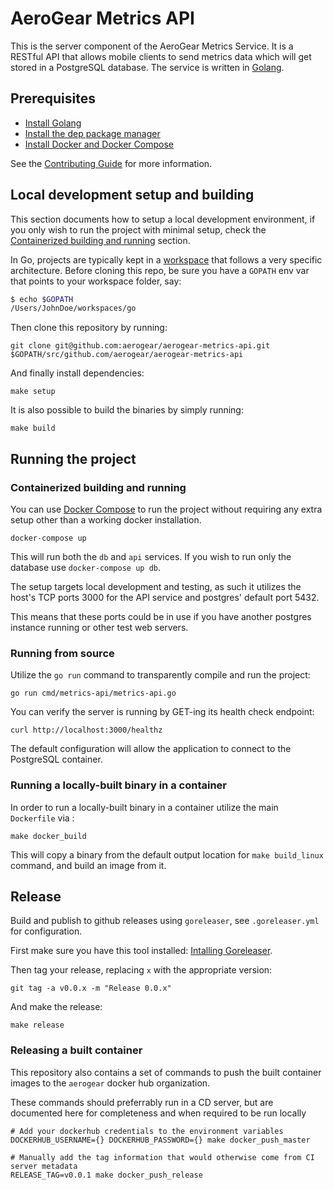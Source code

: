 # AeroGear Metrics API

This is the server component of the AeroGear Metrics Service. It is a RESTful API that allows mobile clients to send metrics data which will get stored in a PostgreSQL database. The service is written in [Golang](https://golang.org/).

## Prerequisites

* [Install Golang](https://golang.org/doc/install)
* [Install the dep package manager](https://golang.github.io/dep/docs/installation.html)
* [Install Docker and Docker Compose](https://docs.docker.com/compose/install/)

See the [Contributing Guide](./CONTRIBUTING.md) for more information.


## Local development setup and building

This section documents how to setup a local development environment, if you only wish to run the project with minimal setup, check the [Containerized building and running](#containerized-building-and-running) section.

In Go, projects are typically kept in a [workspace](https://golang.org/doc/code.html#Workspaces) that follows a very specific architecture. Before cloning this repo, be sure you have a `GOPATH` env var that points to your workspace folder, say:

```sh
$ echo $GOPATH
/Users/JohnDoe/workspaces/go
```

Then clone this repository by running:

```
git clone git@github.com:aerogear/aerogear-metrics-api.git $GOPATH/src/github.com/aerogear/aerogear-metrics-api
```

And finally install dependencies:
```
make setup
```

It is also possible to build the binaries by simply running:
```
make build
```

## Running the project

### Containerized building and running

You can use [Docker Compose](https://docs.docker.com/compose/) to run the project without requiring any extra setup other than a working docker installation.

```
docker-compose up
```

This will run both the `db` and `api` services. If you wish to run only the database use `docker-compose up db`.

The setup targets local development and testing, as such it utilizes the host's TCP ports 3000 for the API service and postgres' default port 5432.

This means that these ports could be in use if you have another postgres instance running or other test web servers.

### Running from source

Utilize the `go run` command to transparently compile and run the project:

```
go run cmd/metrics-api/metrics-api.go
```

You can verify the server is running by GET-ing its health check endpoint:
```
curl http://localhost:3000/healthz
```

The default configuration will allow the application to connect to the PostgreSQL container.

### Running a locally-built binary in a container

In order to run a locally-built binary in a container utilize the main `Dockerfile` via :

```
make docker_build
```

This will copy a binary from the default output location for `make build_linux` command, and build an image from it.

## Release

Build and publish to github releases using `goreleaser`, see `.goreleaser.yml` for configuration.

First make sure you have this tool installed: [Intalling Goreleaser](https://goreleaser.com/#introduction.installing_goreleaser).

Then tag your release, replacing `x` with the appropriate version:
```
git tag -a v0.0.x -m "Release 0.0.x"
```

And make the release:
```
make release
```

### Releasing a built container

This repository also contains a set of commands to push the built container images to the `aerogear` docker hub organization.

These commands should preferrably run in a CD server, but are documented here for completeness and when required to be run locally

```
# Add your dockerhub credentials to the environment variables
DOCKERHUB_USERNAME={} DOCKERHUB_PASSWORD={} make docker_push_master

# Manually add the tag information that would otherwise come from CI server metadata
RELEASE_TAG=v0.0.1 make docker_push_release
```
